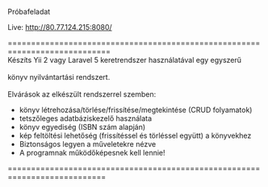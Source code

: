 Próbafeladat

Live: http://80.77.124.215:8080/

============================================================================<br>
Készíts Yii 2 vagy Laravel 5 keretrendszer használatával egy egyszerű<br>
<br>
könyv nyilvántartási rendszert.<br>
<br>
Elvárások az elkészült rendszerrel szemben:<br>
<ul>
<li>könyv létrehozása/törlése/frissítése/megtekintése (CRUD folyamatok)</li>
<li>tetszőleges adatbáziskezelő használata</li>
<li> könyv egyediség (ISBN szám alapján)</li>
<li>kép feltöltési lehetőség (frissítéssel és törléssel együtt) a könyvekhez</li>
<li>Biztonságos legyen a műveletekre nézve</li>
<li>A programnak működőképesnek kell lennie!</li>
</ul>

===========================================================================</p>
